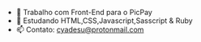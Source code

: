 

- 🔭 Trabalho com Front-End para o PicPay
- 🌱 Estudando HTML,CSS,Javascript,Sasscript & Ruby
- 📫 Contato: cyadesu@protonmail.com

